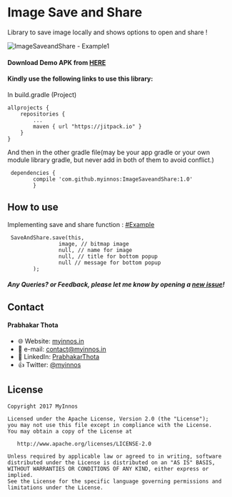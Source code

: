 # Image Save and Share
Library to save image locally and shows options to open and share !

 ![ImageSaveandShare - Example1](https://raw.githubusercontent.com/myinnos/ImageSaveandShare/master/gif/demo-gif.gif)

#### Download Demo APK from [HERE](https://github.com/myinnos/ImageSaveandShare/blob/master/apk/SaveBitmapAndShare-Demo.apk "APK")
  
#### Kindly use the following links to use this library:

In build.gradle (Project)

	allprojects {
		repositories {
			...
			maven { url "https://jitpack.io" }
		}
	}
	
And then in the other gradle file(may be your app gradle or your own module library gradle, but never add in both of them to avoid conflict.)
	
	 dependencies {
	        compile 'com.github.myinnos:ImageSaveandShare:1.0'
	        }

How to use
-----
Implementing save and share function : [#Example](https://github.com/myinnos/ImageSaveandShare/blob/master/app/src/main/java/in/myinnos/savebitmapandshare/MainActivity.java "Example")
```
 SaveAndShare.save(this,
                image, // bitmap image
                null, // name for image
                null, // title for bottom popup 
                null // message for bottom popup
        );

```
##### Any Queries? or Feedback, please let me know by opening a [new issue](https://github.com/myinnos/ImageSaveandShare/issues/new)!

## Contact
#### Prabhakar Thota
* :globe_with_meridians: Website: [myinnos.in](http://www.myinnos.in "Prabhakar Thota")
* :email: e-mail: contact@myinnos.in
* :mag_right: LinkedIn: [PrabhakarThota](https://www.linkedin.com/in/prabhakarthota "Prabhakar Thota on LinkedIn")
* :thumbsup: Twitter: [@myinnos](https://twitter.com/myinnos "Prabhakar Thota on twitter")   

License
-------

    Copyright 2017 MyInnos

    Licensed under the Apache License, Version 2.0 (the "License");
    you may not use this file except in compliance with the License.
    You may obtain a copy of the License at

       http://www.apache.org/licenses/LICENSE-2.0

    Unless required by applicable law or agreed to in writing, software
    distributed under the License is distributed on an "AS IS" BASIS,
    WITHOUT WARRANTIES OR CONDITIONS OF ANY KIND, either express or implied.
    See the License for the specific language governing permissions and
    limitations under the License.
